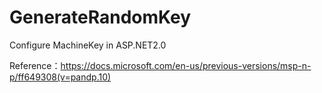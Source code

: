 # GenerateRandomKey
Configure MachineKey in ASP.NET2.0

Reference：https://docs.microsoft.com/en-us/previous-versions/msp-n-p/ff649308(v=pandp.10)
